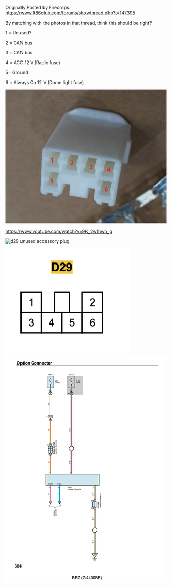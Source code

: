 
Originally Posted by Firedrops: https://www.ft86club.com/forums/showthread.php?t=147395

By matching with the photos in that thread, think this should be right?

1 = Unused?

2 = CAN bus

3 = CAN bus

4 = ACC 12 V (Radio fuse)

5= Ground

6 = Always On 12 V (Dome light fuse)

![D29 Pinout](https://github.com/painellope/BRZ-2017/blob/c3dffb320d78164e32bf26a4ef586a9689fb9b22/BRZ-Wiring/Unused-Accessory-Plug/Unofficial%20D29%20Pin%20Numbering.png)

https://www.youtube.com/watch?v=9K_2w1hwh_g

![d29 unused accessory plug](https://github.com/painellope/BRZ-2017/blob/0408fb446cbdf566238f6ac23d198dcd3a034bc0/BRZ-Wiring/Unused-Accessory-Plug/d29%20unused%20pin.png)

![Official Pin Out](https://github.com/painellope/BRZ-2017/blob/3ca475ca77d437d3023d84cd33d53e48ff0af30e/BRZ-Wiring/Unused-Accessory-Plug/Official%20D29%20Pinout.png)
![ciruit diagram](https://github.com/painellope/BRZ-2017/blob/07f2ab8b666732a4acb8e101e70afff8577ce432/BRZ-Wiring/Unused-Accessory-Plug/circuit%20diagram%20pinout.png)
